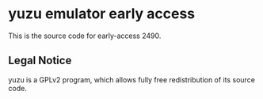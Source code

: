 yuzu emulator early access
=============

This is the source code for early-access 2490.

## Legal Notice

yuzu is a GPLv2 program, which allows fully free redistribution of its source code.